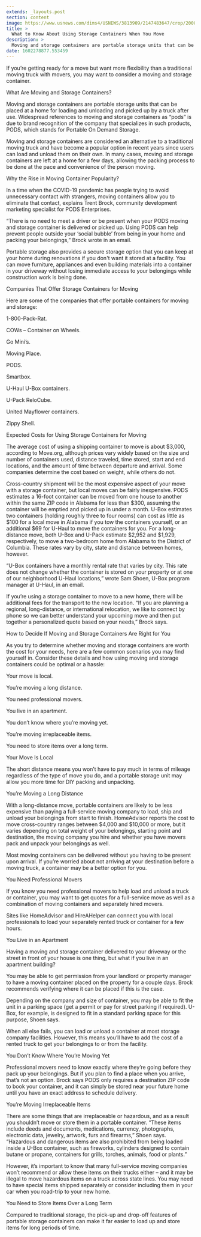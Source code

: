 ```yaml
--- 
extends: _layouts.post 
section: content 
image: https://www.usnews.com/dims4/USNEWS/3813909/2147483647/crop/2000x1333%2B0%2B0/resize/1200x1200%3E/quality/85/?url=http%3A%2F%2Fmedia.beam.usnews.com%2F5a%2Fbb%2F4bac85bd4d38959f27258ad2e405%2F201001-stock.jpg 
title: > 
  What to Know About Using Storage Containers When You Move 
description: > 
  Moving and storage containers are portable storage units that can be placed at a home for loading and unloading and picked up by a truck after use.Portable storage also provides a secure storage option that you can keep at your home during renovations if you don't want it stored at a facility.Companies That Offer Storage Containers for MovingHere are some of the companies that offer portable containers for moving and storage:1-800-Pack-Rat.How to Decide If Moving and Storage Containers Are Right for YouAs you try to determine whether moving and storage containers are worth the cost for your needs, here are a few common scenarios you may find yourself in.Consider these details and how using moving and storage containers could be optimal or a hassle:Your move is local. 
date: 1602278877.553459 
--- 
```

If you’re getting ready for a move but want more flexibility than a traditional moving truck with movers, you may want to consider a moving and storage container.

What Are Moving and Storage Containers?

Moving and storage containers are portable storage units that can be placed at a home for loading and unloading and picked up by a truck after use. Widespread references to moving and storage containers as “pods” is due to brand recognition of the company that specializes in such products, PODS, which stands for Portable On Demand Storage.

Moving and storage containers are considered an alternative to a traditional moving truck and have become a popular option in recent years since users can load and unload them on their own. In many cases, moving and storage containers are left at a home for a few days, allowing the packing process to be done at the pace and convenience of the person moving.

Why the Rise in Moving Container Popularity?

In a time when the COVID-19 pandemic has people trying to avoid unnecessary contact with strangers, moving containers allow you to eliminate that contact, explains Trent Brock, community development marketing specialist for PODS Enterprises.

“There is no need to meet a driver or be present when your PODS moving and storage container is delivered or picked up. Using PODS can help prevent people outside your ‘social bubble’ from being in your home and packing your belongings,” Brock wrote in an email.

Portable storage also provides a secure storage option that you can keep at your home during renovations if you don't want it stored at a facility. You can move furniture, appliances and even building materials into a container in your driveway without losing immediate access to your belongings while construction work is being done.

Companies That Offer Storage Containers for Moving

Here are some of the companies that offer portable containers for moving and storage:

1-800-Pack-Rat.

COWs – Container on Wheels.

Go Mini’s.

Moving Place.

PODS.

Smartbox.

U-Haul U-Box containers.

U-Pack ReloCube.

United Mayflower containers.

Zippy Shell.

Expected Costs for Using Storage Containers for Moving

The average cost of using a shipping container to move is about $3,000, according to Move.org, although prices vary widely based on the size and number of containers used, distance traveled, time stored, start and end locations, and the amount of time between departure and arrival. Some companies determine the cost based on weight, while others do not.

Cross-country shipment will be the most expensive aspect of your move with a storage container, but local moves can be fairly inexpensive. PODS estimates a 16-foot container can be moved from one house to another within the same ZIP code in Alabama for less than $300, assuming the container will be emptied and picked up in under a month. U-Box estimates two containers (holding roughly three to four rooms) can cost as little as $100 for a local move in Alabama if you tow the containers yourself, or an additional $69 for U-Haul to move the containers for you. For a long-distance move, both U-Box and U-Pack estimate $2,952 and $1,929, respectively, to move a two-bedroom home from Alabama to the District of Columbia. These rates vary by city, state and distance between homes, however.

“U-Box containers have a monthly rental rate that varies by city. This rate does not change whether the container is stored on your property or at one of our neighborhood U-Haul locations,” wrote Sam Shoen, U-Box program manager at U-Haul, in an email.

If you’re using a storage container to move to a new home, there will be additional fees for the transport to the new location. “If you are planning a regional, long-distance, or international relocation, we like to connect by phone so we can better understand your upcoming move and then put together a personalized quote based on your needs,” Brock says.

How to Decide If Moving and Storage Containers Are Right for You

As you try to determine whether moving and storage containers are worth the cost for your needs, here are a few common scenarios you may find yourself in. Consider these details and how using moving and storage containers could be optimal or a hassle:

Your move is local.

You’re moving a long distance.

You need professional movers.

You live in an apartment.

You don’t know where you’re moving yet.

You’re moving irreplaceable items.

You need to store items over a long term.

Your Move Is Local

The short distance means you won’t have to pay much in terms of mileage regardless of the type of move you do, and a portable storage unit may allow you more time for DIY packing and unpacking.

You’re Moving a Long Distance

With a long-distance move, portable containers are likely to be less expensive than paying a full-service moving company to load, ship and unload your belongings from start to finish. HomeAdvisor reports the cost to move cross-country ranges between $4,000 and $10,000 or more, but it varies depending on total weight of your belongings, starting point and destination, the moving company you hire and whether you have movers pack and unpack your belongings as well.

Most moving containers can be delivered without you having to be present upon arrival. If you’re worried about not arriving at your destination before a moving truck, a container may be a better option for you.

You Need Professional Movers

If you know you need professional movers to help load and unload a truck or container, you may want to get quotes for a full-service move as well as a combination of moving containers and separately hired movers.

Sites like HomeAdvisor and HireAHelper can connect you with local professionals to load your separately rented truck or container for a few hours.

You Live in an Apartment

Having a moving and storage container delivered to your driveway or the street in front of your house is one thing, but what if you live in an apartment building?

You may be able to get permission from your landlord or property manager to have a moving container placed on the property for a couple days. Brock recommends verifying where it can be placed if this is the case.

Depending on the company and size of container, you may be able to fit the unit in a parking space (get a permit or pay for street parking if required). U-Box, for example, is designed to fit in a standard parking space for this purpose, Shoen says.

When all else fails, you can load or unload a container at most storage company facilities. However, this means you’ll have to add the cost of a rented truck to get your belongings to or from the facility.

You Don’t Know Where You’re Moving Yet

Professional movers need to know exactly where they’re going before they pack up your belongings. But if you plan to find a place when you arrive, that’s not an option. Brock says PODS only requires a destination ZIP code to book your container, and it can simply be stored near your future home until you have an exact address to schedule delivery.

You’re Moving Irreplaceable Items

There are some things that are irreplaceable or hazardous, and as a result you shouldn’t move or store them in a portable container. “These items include deeds and documents, medications, currency, photographs, electronic data, jewelry, artwork, furs and firearms,” Shoen says. “Hazardous and dangerous items are also prohibited from being loaded inside a U-Box container, such as fireworks, cylinders designed to contain butane or propane, containers for grills, torches, animals, food or plants.”

However, it’s important to know that many full-service moving companies won’t recommend or allow these items on their trucks either – and it may be illegal to move hazardous items on a truck across state lines. You may need to have special items shipped separately or consider including them in your car when you road-trip to your new home.

You Need to Store Items Over a Long Term

Compared to traditional storage, the pick-up and drop-off features of portable storage containers can make it far easier to load up and store items for long periods of time.
